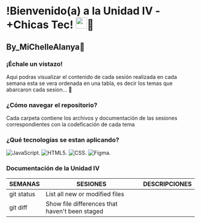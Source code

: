 <h1>!Bienvenido(a) a la Unidad IV - +Chicas Tec! <img src="https://tenor.com/bZCHd.gif" width="30px">🚀</h1>
<h2>By_MiChelleAlanya🦋</h2>

### ¡Échale un vistazo!
Aqui podras visualizar el contenido de cada sesión realizada en cada semana esta se vera ordenada en una tabla, es decir los temas que abarcaron cada sesion... 🏁  

### ¿Cómo navegar el repositorio?

Cada carpeta contiene los archivos y documentación de las sesiones correspondientes con la codeficación de cada tema

### ¿Qué tecnologías se estan aplicando?

![JavaScript](https://img.shields.io/badge/-JavaScript-333333?style=flat&logo=javascript).
![HTML5](https://img.shields.io/badge/-HTML5-333333?style=flat&logo=HTML5).
![CSS](https://img.shields.io/badge/-CSS-333333?style=CSS3&logoColor=157286).
![Figma](https://img.shields.io/badge/-Figma-333333?style=flat&logo=figma).

### Documentación de la Unidad IV

| SEMANAS | SESIONES | DESCRIPCIONES |
| --- | --- | --- |
| git status | List all new or modified files |
| git diff | Show file differences that haven't been staged |
